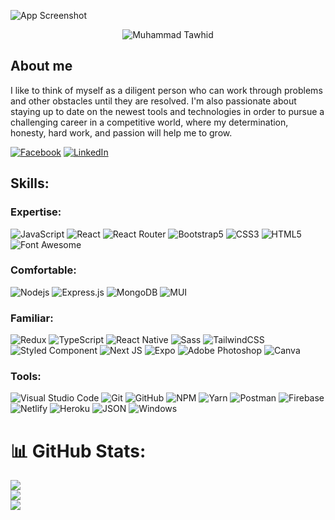 ![App Screenshot](https://raw.githubusercontent.com/muhammadTawhid/Tawhid.me/main/src/Images/A%20Dynamic%20Web%20Developer(3).png?token=GHSAT0AAAAAABXWDD4MJ7INUZDGKEWB4CGMYYKBSLQ)

<p align="center">
<img src="https://raw.githubusercontent.com/muhammadTawhid/Tawhid.me/main/src/Images/A%20Dynamic%20Web%20Developer(3).png?token=GHSAT0AAAAAABXWDD4MJ7INUZDGKEWB4CGMYYKBSLQ" alt="Muhammad Tawhid" />
</p>

## About me
I like to think of myself as a diligent person who can work through problems and other obstacles until they are resolved. I'm also passionate about staying up to date on the newest tools and technologies in order to pursue a challenging career in a competitive world, where my determination, honesty, hard work, and passion will help me to grow.

[![Facebook](https://img.shields.io/badge/Follow-%231877F2.svg?logo=Facebook&logoColor=white)](https://facebook.com/muhammadtawhid.me) 
[![LinkedIn](https://img.shields.io/badge/Connect-%230077B5.svg?logo=linkedin&logoColor=white)](https://linkedin.com/in/muhammad-tawhid) 

## Skills:
### Expertise: 
![JavaScript](https://img.shields.io/badge/-JavaScript-000000?style=flat&logo=javascript)
![React](https://img.shields.io/badge/-React-000000?style=flat&logo=react)
![React Router](https://img.shields.io/badge/React_Router-000000?style=flat&logo=react-router&logoColor=white&labelColor=CA4245)
![Bootstrap5](https://img.shields.io/badge/-Bootstrap-000000?style=flat&logo=bootstrap&logoColor=ffffff&labelColor=563D7C)
![CSS3](https://img.shields.io/badge/-CSS3-000000?style=flat&logo=css3&logoColor=ffffff&labelColor=1572B6)
![HTML5](https://img.shields.io/badge/-HTML5-000000?style=flat&logo=html5&logoColor=ffffff&labelColor=E34F26)
![Font Awesome](https://img.shields.io/badge/-font%20awesome-000000?style=flat&logo=font-awesome&logoColor=339AF0&labelColor=ffffff)


### **Comfortable:**
![Nodejs](https://img.shields.io/badge/-Nodejs-000000?style=flat&logo=Node.js)
![Express.js](https://img.shields.io/badge/-Express-000000?style=flat&logo=express&logoColor=000000&labelColor=ffffff)
![MongoDB](https://img.shields.io/badge/-MongoDB-000000?style=flat&logo=mongodb&labelColor=ffffff)
![MUI](https://img.shields.io/badge/Metarial%20UI-000000?style=flat&logo=Mui&logoColor=#007fff) 

### **Familiar:** 
![Redux](https://img.shields.io/badge/-Redux-000000?style=flat&logo=redux&logoColor=764ABC&labelColor=ffffff)
![TypeScript](https://img.shields.io/badge/TypeScript-000000?style=flat&logo=typescript&logoColor=#3178c6) 
![React Native](https://img.shields.io/badge/-React%20Native-000000?style=flat&logo=react&labelColor=000000)
![Sass](https://img.shields.io/badge/-SASS-000000?style=flat&logo=sass&logoColor=ffffff&labelColor=%23CC6699)
![TailwindCSS](https://img.shields.io/badge/tailwindcss-000000?style=flat&logo=tailwind-css&logoColor=#38bdf8)
![Styled Component](https://img.shields.io/badge/Styled_Component-000000?style=flat&logo=styledcomponents&logoColor=#D04A37)
![Next JS](https://img.shields.io/badge/Next-black?style=flat&logo=next.js&logoColor=white) 
![Expo](https://img.shields.io/badge/expo-000000?style=flat&logo=expo&logoColor=#D04A37)
![Adobe Photoshop](https://img.shields.io/badge/adobePhotoShop-000000?style=flat&logo=adobephotoshop&logoColor=white&labelColor=%2331A8FF) 
![Canva](https://img.shields.io/badge/Canva-000000.svg?style=flat&logo=Canva&logoColor=white&labelColor=08b9cf)

### **Tools:**
![Visual Studio Code](https://img.shields.io/badge/-VSCode-000000?style=flat&logo=visual-studio-code&labelColor=007ACC)
![Git](https://img.shields.io/badge/-Git-000000?style=flat&logo=git&logoColor=F05032&labelColor=ffffff)
![GitHub](https://img.shields.io/badge/-GitHub-000000?style=flat&logo=github&logoColor=000000&labelColor=ffffff)
![NPM](https://img.shields.io/badge/-npm-000000?style=flat&logo=npm&labelColor=ffffff)
![Yarn](https://img.shields.io/badge/yarn-000000?style=flat&logo=yarn&logoColor=white) 
![Postman](https://img.shields.io/badge/Postman-000000?style=flat&logo=postman&logoColor=white&labelColor=FF6C37)
![Firebase](https://img.shields.io/badge/firebase-000000?style=flat&logo=firebase)
![Netlify](https://img.shields.io/badge/netlify-%23000000.svg?style=flat&logo=netlify&logoColor=#00C7B7) 
![Heroku](https://img.shields.io/badge/heroku-000000?style=flat&logo=heroku&logoColor=%23430098&labelColor=ffffff)
![JSON](https://img.shields.io/badge/-JSON-000000?style=flat&logo=JSON&logoColor=000000&labelColor=ffffff)
![Windows](https://img.shields.io/badge/-Windows-000000?style=flat&logo=windows&logoColor=ffffff&labelColor=0078D6)

# 📊 GitHub Stats:
![](https://github-readme-stats.vercel.app/api?username=muhammadTawhid&theme=react&hide_border=true&include_all_commits=true&count_private=true)<br/>
![](https://github-readme-streak-stats.herokuapp.com/?user=muhammadTawhid&theme=react&hide_border=true)<br/>
![](https://github-readme-stats.vercel.app/api/top-langs/?username=muhammadTawhid&theme=react&hide_border=true&include_all_commits=true&count_private=true&layout=compact)

